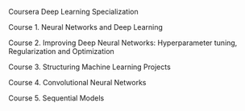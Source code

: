 Coursera Deep Learning Specialization

Course 1. Neural Networks and Deep Learning

Course 2. Improving Deep Neural Networks: Hyperparameter tuning, Regularization and Optimization

Course 3. Structuring Machine Learning Projects

Course 4. Convolutional Neural Networks

Course 5. Sequential Models
